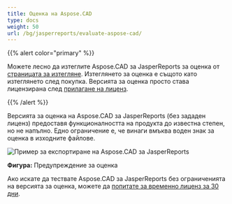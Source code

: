 ```yaml
---
title: Оценка на Aspose.CAD
type: docs
weight: 50
url: /bg/jasperreports/evaluate-aspose-cad/
---
```


{{% alert color="primary" %}}

Можете лесно да изтеглите Aspose.CAD за JasperReports за оценка от [страницата за изтегляне](https://downloads.aspose.com/cad/jasperreports). Изтеглянето за оценка е същото като изтеглянето след покупка. Версията за оценка просто става лицензирана след [прилагане на лиценз](/cad/jasperreports/licensing/).

{{% /alert %}}

Версията за оценка на Aspose.CAD за JasperReports (без зададен лиценз) предоставя функционалността на продукта до известна степен, но не напълно. Едно ограничение е, че винаги вмъква воден знак за оценка в изходните файлове.

![Пример за експортиране на Aspose.CAD за JasperReports](/_assets/jasper/AreaChartReport.jpg)

**Фигура:** Предупреждение за оценка

Ако искате да тествате Aspose.CAD за JasperReports без ограниченията на версията за оценка, можете да [попитате за временно лиценз за 30 дни](https://purchase.aspose.com/temporary-license).

